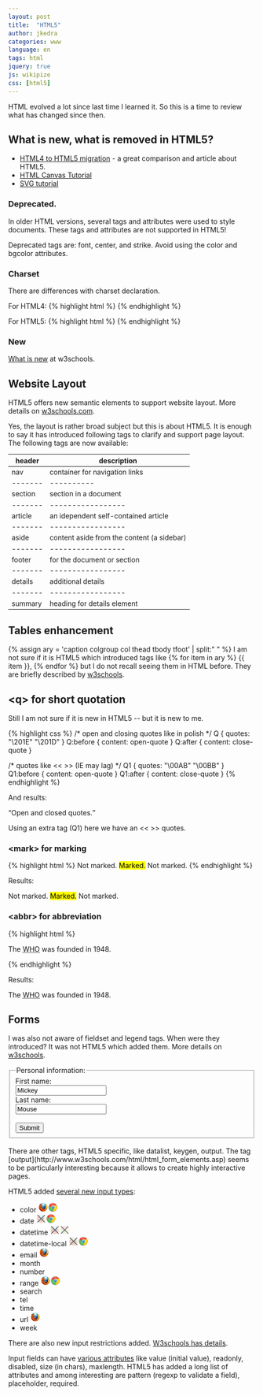 ```yaml
---
layout: post
title:  "HTML5"
author: jkedra
categories: www
language: en
tags: html
jquery: true
js: wikipize
css: [html5]
---
```


HTML evolved a lot since last time I learned it. So this is a time to review
what has changed since then.

## What is new, what is removed in HTML5?

* [HTML4 to HTML5 migration](http://www.w3schools.com/html/html5_migration.asp) -
  a great comparison and article about HTML5.
* [HTML Canvas Tutorial](http://www.w3schools.com/canvas/default.asp)
* [SVG tutorial](http://www.w3schools.com/svg/default.asp)


### Deprecated.
In older HTML versions, several tags and attributes were used to style documents.
These tags and attributes are not supported in HTML5!

Deprecated tags are: <qq>font</qq>, <qq>center</qq>, and <qq>strike</qq>.
Avoid using the color and bgcolor attributes.

### Charset
There are differences with charset declaration.

For HTML4:
{% highlight html %}
<meta http-equiv="Content-Type" content="text/html;charset=ISO-8859-1">
{% endhighlight %}

For HTML5:
{% highlight html %}
<meta charset="UTF-8">
{% endhighlight %}

### New
[What is new](http://www.w3schools.com/html/html5_intro.asp) at w3schools.

## Website Layout
HTML5 offers new semantic elements to support website layout.
More details on [w3schools.com](http://www.w3schools.com/html/html_layout.asp).

Yes, the layout is rather broad subject but this is about HTML5.
It is enough to say it has introduced following tags to clarify and
support page layout. The following tags are now available:

header |description
-------|----------
nav    |container for navigation links
-------|----------
section|section in a document
-------|-----------------
article|an idependent self-contained article
-------|-----------------
aside  |content aside from the content (a sidebar)
-------|-----------------
footer |for the document or section
-------|-----------------
details|additional details
-------|-----------------
summary|heading for details element

## Tables enhancement

{% assign ary = 'caption colgroup col thead tbody tfoot' | split:" " %}
I am not sure if it is HTML5 which introduced tags
like {% for item in ary %} <qq>{{ item }}</qq>, {% endfor %}
but I do not recall seeing them in HTML before.
They are briefly described by [w3schools](http://www.w3schools.com/html/html_tables.asp).

## &lt;q&gt; for short quotation
Still I am not sure if it is new in HTML5 -- but it is new to me.

{% highlight css %}
/* open and closing quotes like in polish */
Q       { quotes: "\201E" "\201D" }
Q:before        { content: open-quote }
Q:after         { content: close-quote }

/* quotes like << >> (IE may lag) */
Q1      { quotes: "\00AB" "\00BB" }
Q1:before       { content: open-quote }
Q1:after        { content: close-quote }
{% endhighlight %}

And results:

<p><Q>Open and closed quotes.</Q></p>
<p><Q1>Using an extra tag (Q1) here we have an << >> quotes.</Q1></p>


### &lt;mark&gt; for marking
{% highlight html %}
Not marked. <mark>Marked.</mark> Not marked.
{% endhighlight %}

Results:
<p>Not marked. <mark>Marked.</mark> Not marked.</p>


### &lt;abbr&gt; for abbreviation
{% highlight html %}
 <p>The <abbr title="World Health Organization">WHO</abbr> was founded in 1948.</p>
{% endhighlight %}

Results:
<p>The <abbr title="World Health Organization">WHO</abbr> was founded in 1948.</p>

## Forms
I was also not aware of <qq>fieldset</qq> and <qq>legend</qq> tags.
When were they introduced? It was not HTML5 which added them.
More details on [w3schools](http://www.w3schools.com/html/html_forms.asp).

 <form action="#">
  <fieldset>
    <legend>Personal information:</legend>
    First name:<br>
    <input type="text" name="firstname" value="Mickey">
    <br>
    Last name:<br>
    <input type="text" name="lastname" value="Mouse">
    <br><br>
    <input type="submit" value="Submit">
  </fieldset>
</form> 

<br>
There are other tags, HTML5 specific, like datalist, keygen, output.
The tag [<qq>output</qq>](http://www.w3schools.com/html/html_form_elements.asp)
seems to be particularly interesting
because it allows to create highly interactive pages.

HTML5 added [several new input types](http://www.w3schools.com/html/html_form_input_types.asp):

* color ![FF](/img/firefox.gif)![CH](/img/chrome.gif)
* date  ![nFF](/img/nofirefox.gif)![CH](/img/chrome.gif)
* datetime ![nFF](/img/nofirefox.gif)![nCH](/img/nochrome.gif)
* datetime-local ![nFF](/img/nofirefox.gif)![CH](/img/chrome.gif)
* email ![FF](/img/firefox.gif)
* month
* number
* range ![FF](/img/firefox.gif)![CH](/img/chrome.gif)
* search
* tel
* time
* url ![FireFox](/img/firefox.gif)
* week

There are also new input restrictions added.
[W3schools has details](http://www.w3schools.com/html/html_form_input_types.asp).

Input fields can have [various attributes](http://www.w3schools.com/html/html_form_attributes.asp)
like value (initial value), readonly, disabled, size (in chars), maxlength.
HTML5 has added a long list of attributes and among interesting are
pattern (regexp to validate a field), placeholder, required.

